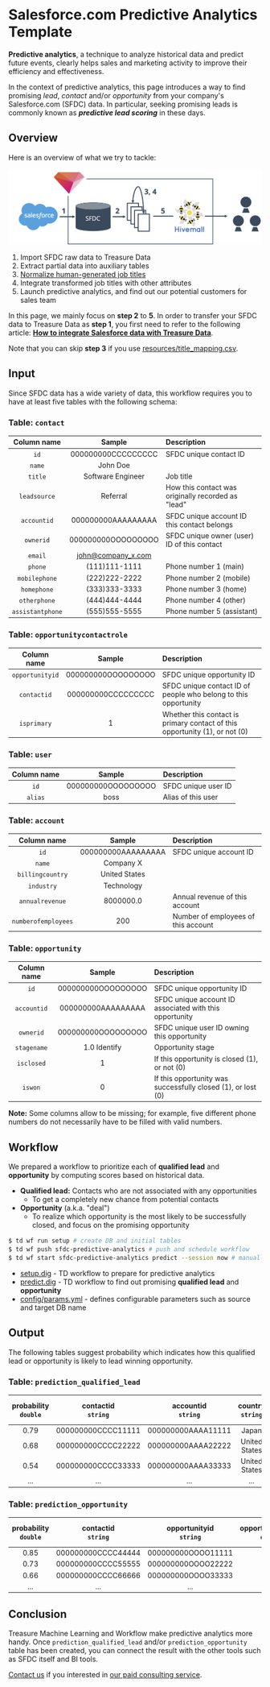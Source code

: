 Salesforce.com Predictive Analytics Template
===

**Predictive analytics**, a technique to analyze historical data and predict future events, clearly helps sales and marketing activity to improve their efficiency and effectiveness.

In the context of predictive analytics, this page introduces a way to find promising *lead*, *contact* and/or *opportunity* from your company's Salesforce.com (SFDC) data. In particular, seeking promising leads is commonly known as ***predictive lead scoring*** in these days.

## Overview

Here is an overview of what we try to tackle:

![workflow](./docs/img/workflow.png)

1. Import SFDC raw data to Treasure Data
2. Extract partial data into auxiliary tables
3. [Normalize human-generated job titles](https://blog.treasuredata.com/blog/2017/06/06/use-ai-to-cleanse-salesforce-job-title-data-in-treasure-data/)
4. Integrate transformed job titles with other attributes
5. Launch predictive analytics, and find out our potential customers for sales team

In this page, we mainly focus on **step 2** to **5**. In order to transfer your SFDC data to Treasure Data as **step 1**, you first need to refer to the following article: **[How to integrate Salesforce data with Treasure Data](https://docs.treasuredata.com/articles/data-connector-salesforce)**.

Note that you can skip **step 3** if you use [resources/title_mapping.csv](./resources/title_mapping.csv).

## Input

Since SFDC data has a wide variety of data, this workflow requires you to have at least five tables with the following schema:

### Table: `contact`

| Column name | Sample | Description |
|:---:|:---:|:---|
| `id` | 000000000CCCCCCCCC | SFDC unique contact ID |
| `name`| John Doe ||
| `title` | Software Engineer | Job title  |
| `leadsource`| Referral | How this contact was originally recorded as "lead" |
| `accountid`| 000000000AAAAAAAAA | SFDC unique account ID this contact belongs |
| `ownerid`| 000000000OOOOOOOOO | SFDC unique owner (user) ID of this contact |
| `email`|  john@company_x.com ||
| `phone`|  (111)111-1111 | Phone number 1 (main) |
| `mobilephone`| (222)222-2222 | Phone number 2 (mobile) |
| `homephone`| (333)333-3333 | Phone number 3 (home) |
| `otherphone`| (444)444-4444 | Phone number 4 (other)  |
| `assistantphone`| (555)555-5555 | Phone number 5 (assistant) |

### Table: `opportunitycontactrole`

| Column name | Sample | Description |
|:---:|:---:|:---|
| `opportunityid`| 000000000OOOOOOOOO | SFDC unique opportunity ID |
| `contactid`| 000000000CCCCCCCCC | SFDC unique contact ID of people who belong to this opportunity|
| `isprimary`| 1 | Whether this contact is primary contact of this opportunity (1), or not (0) |

### Table: `user`

| Column name | Sample | Description |
|:---:|:---:|:---|
| `id` | 000000000OOOOOOOOO | SFDC unique user ID |
| `alias` | boss | Alias of this user |

### Table: `account`

| Column name | Sample | Description |
|:---:|:---:|:---|
| `id`| 000000000AAAAAAAAA | SFDC unique account ID |
| `name`| Company X |  |
| `billingcountry`| United States ||
| `industry`| Technology ||
| `annualrevenue`| 8000000.0 | Annual revenue of this account  |
| `numberofemployees`| 200 | Number of employees of this account |

### Table: `opportunity`

| Column name | Sample | Description |
|:---:|:---:|:---|
| `id`      | 000000000OOOOOOOOO | SFDC unique opportunity ID |
| `accountid`| 000000000AAAAAAAAA | SFDC unique account ID associated with this opportunity |
| `ownerid`  | 000000000OOOOOOOOO | SFDC unique user ID owning this opportunity |
| `stagename`| 1.0 Identify | Opportunity stage |
| `isclosed` | 1 | If this opportunity is closed (1), or not (0) |
| `iswon`    | 0 | If this opportunity was successfully closed (1), or lost (0) |

**Note:** Some columns allow to be missing; for example, five different phone numbers do not necessarily have to be filled with valid numbers.

## Workflow

We prepared a workflow to prioritize each of **qualified lead** and **opportunity** by computing scores based on historical data.

- **Qualified lead:** Contacts who are not associated with any opportunities
	- To get a completely new chance from potential contacts
- **Opportunity** (a.k.a. "deal")
	- To realize which opportunity is the most likely to be successfully closed, and focus on the promising opportunity

```sh
$ td wf run setup # create DB and initial tables
$ td wf push sfdc-predictive-analytics # push and schedule workflow
$ td wf start sfdc-predictive-analytics predict --session now # manually launch the workflow
```

- [setup.dig](./setup.dig) - TD workflow to prepare for predictive analytics
- [predict.dig](./predict.dig) - TD workflow to find out promising **qualified lead** and **opportunity**
- [config/params.yml](./config/params.yml) - defines configurable parameters such as source and target DB name

## Output

The following tables suggest probability which indicates how this qualified lead or opportunity is likely to lead winning opportunity.

### Table: `prediction_qualified_lead`

| probability<br/>`double` | contactid<br/>`string`|  accountid<br/>`string` | country<br/>`string` | ... *(auxiliary columns)* |
|:---:|:---:|:---:|:---:|:---:|
|0.79 | 000000000CCCC11111 |  000000000AAAA11111 | Japan | ... |
|0.68 | 000000000CCCC22222 |  000000000AAAA22222 | United States | ... |
|0.54 | 000000000CCCC33333 | 000000000AAAA33333 | United States | ... |
|...|...|...|...|...|

### Table: `prediction_opportunity`

| probability<br/>`double` | contactid<br/>`string`|  opportunityid<br/>`string` | opportunity_stage<br/>`double` | ... *(auxiliary columns)* |
|:---:|:---:|:---:|:---:|:---:|
|0.85 | 000000000CCCC44444 |  000000000OOOO11111 | 3.0 | ... |
|0.73 | 000000000CCCC55555 |  000000000OOOO22222 | 0.1 | ... |
|0.66 | 000000000CCCC66666 | 000000000OOOO33333 | 1.0 | ... |
|...|...|...|...|...|

## Conclusion

Treasure Machine Learning and Workflow make predictive analytics more handy. Once `prediction_qualified_lead` and/or `prediction_opportunity` table has been created, you can connect the result with the other tools such as SFDC itself and BI tools.

[Contact us](https://www.treasuredata.com/contact_us) if you interested in [our paid consulting service](https://docs.treasuredata.com/articles/data-science-consultation).